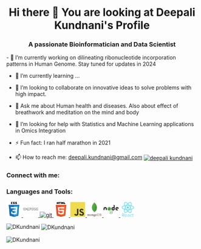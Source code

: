 <h1 align="center"> Hi there 👋 You are looking at Deepali Kundnani's Profile</h1>
<h3 align="center"> A passionate Bioinformatician and Data Scientist </h3>
- 🔭 I’m currently working on dilineating ribonucleotide incorporation patterns in Human Genome. Stay tuned for updates in 2024

- 🌱 I’m currently learning ...

- 👯 I’m looking to collaborate on innovative ideas to solve problems with high impact.

- 💬 Ask me about Human health and diseases. Also about effect of breathwork and meditation on the mind and body

- 🤔 I’m looking for help with Statistics and Machine Learning applications in Omics Integration

- ⚡ Fun fact: I ran half marathon in 2021

- 📫 How to reach me: [deepali.kundnani@gmail.com](mailto:deepali.kundnani@gmail.com) <a href="https://linkedin.com/in/deepalik" target="blank"><img align="center" src="https://raw.githubusercontent.com/rahuldkjain/github-profile-readme-generator/master/src/images/icons/Social/linked-in-alt.svg" alt="deepali kundnani" height="30" width="40" /></a>

<h3 align="left"> Connect with me:</h3>
<p align="left">

</p>

<h3 align="left">Languages and Tools:</h3>
<p align="left"> <a href="https://www.w3schools.com/css/" target="_blank" rel="noreferrer"> <img src="https://raw.githubusercontent.com/devicons/devicon/master/icons/css3/css3-original-wordmark.svg" alt="css3" width="40" height="40"/> </a> <a href="https://expressjs.com" target="_blank" rel="noreferrer"> <img src="https://raw.githubusercontent.com/devicons/devicon/master/icons/express/express-original-wordmark.svg" alt="express" width="40" height="40"/> </a> <a href="https://git-scm.com/" target="_blank" rel="noreferrer"> <img src="https://www.vectorlogo.zone/logos/git-scm/git-scm-icon.svg" alt="git" width="40" height="40"/> </a> <a href="https://www.w3.org/html/" target="_blank" rel="noreferrer"> <img src="https://raw.githubusercontent.com/devicons/devicon/master/icons/html5/html5-original-wordmark.svg" alt="html5" width="40" height="40"/> </a> <a href="https://developer.mozilla.org/en-US/docs/Web/JavaScript" target="_blank" rel="noreferrer"> <img src="https://raw.githubusercontent.com/devicons/devicon/master/icons/javascript/javascript-original.svg" alt="javascript" width="40" height="40"/> </a> <a href="https://www.mongodb.com/" target="_blank" rel="noreferrer"> <img src="https://raw.githubusercontent.com/devicons/devicon/master/icons/mongodb/mongodb-original-wordmark.svg" alt="mongodb" width="40" height="40"/> </a> <a href="https://nodejs.org" target="_blank" rel="noreferrer"> <img src="https://raw.githubusercontent.com/devicons/devicon/master/icons/nodejs/nodejs-original-wordmark.svg" alt="nodejs" width="40" height="40"/> </a> <a href="https://reactjs.org/" target="_blank" rel="noreferrer"> <img src="https://raw.githubusercontent.com/devicons/devicon/master/icons/react/react-original-wordmark.svg" alt="react" width="40" height="40"/> </a> </p>

<p><img align="left" src="https://github-readme-stats.vercel.app/api/top-langs?username=DKundnani&show_icons=true&locale=en&layout=compact" alt="DKundnani" /></p>

<p>&nbsp;<img align="center" src="https://github-readme-stats.vercel.app/api?username=DKundnani&show_icons=true&locale=en" alt="DKundnani" /></p>

<p><img align="center" src="https://github-readme-streak-stats.herokuapp.com/?user=DKundnani&" alt="DKundnani" /></p>
